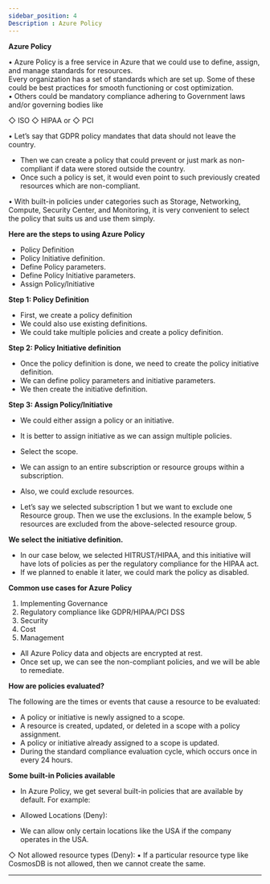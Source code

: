 ```yaml
---
sidebar_position: 4
Description : Azure Policy
---
```


**Azure Policy**

• Azure Policy is a free service in Azure that we could use to       define, assign, and manage standards for resources.     
Every    organization has a set of standards which are set up. Some of these      could be best practices for smooth functioning or cost optimization.     
• Others could be mandatory compliance adhering to Government laws       and/or governing bodies like

◇ ISO 
◇ HIPAA or
◇ PCI


• Let’s say that GDPR policy mandates that data should not leave the country. 

 - Then we can create a policy that could prevent or just mark as
   non-compliant if data were stored outside the country.
- Once such a policy is set, it would even point to such previously created resources which are non-compliant.


• With built-in policies under categories such as Storage, Networking, Compute, Security Center, and Monitoring, it is very convenient to select the policy that suits us and use them simply.


**Here are the steps to using Azure Policy**
 - Policy Definition
 - Policy Initiative definition.
 - Define Policy parameters.
 - Define Policy Initiative parameters.
 - Assign Policy/Initiative

**Step 1: Policy Definition**

 - First, we create a policy definition
 - We could also use existing definitions.
 - We could take multiple policies and create a policy definition.


**Step 2: Policy Initiative definition**

 - Once the policy definition is done, we need to create the policy
   initiative definition.
 - We can define policy parameters and initiative parameters.
 - We then create the initiative definition.

**Step 3: Assign Policy/Initiative**

 - We could either assign a policy or an initiative.
 - It is better to assign initiative as we can assign multiple policies.
 - Select the scope. 
 - We can assign to an entire subscription or resource groups within a subscription.

 - Also, we could exclude resources. 
 - Let’s say we selected subscription 1 but we want to exclude one Resource group. Then we use the exclusions. In the example below, 5 resources are excluded from the above-selected resource group.


**We select the initiative definition.** 

 - In our case below, we selected HITRUST/HIPAA, and this initiative
   will have lots of policies as per the regulatory compliance for the
   HIPAA act.
 - If we planned to enable it later, we could mark the policy as disabled.


**Common use cases for Azure Policy**
1. Implementing Governance
2. Regulatory compliance like GDPR/HIPAA/PCI DSS
3. Security
4. Cost
5. Management



- All Azure Policy data and objects are encrypted at rest.
- Once set up, we can see the non-compliant policies, and we will be able to remediate.

**How are policies evaluated?**

The following are the times or events that cause a resource to be evaluated:

 - A policy or initiative is newly assigned to a scope.
 - A resource is created, updated, or deleted in a scope with a policy assignment.
 - A policy or initiative already assigned to a scope is updated.
 - During the standard compliance evaluation cycle, which occurs once in every 24 hours.

**Some built-in Policies available**

 - In Azure Policy, we get several built-in policies that are available by default. For example:

 - Allowed Locations (Deny): 
 - We can allow only certain locations like the USA if the company operates in the USA.


◇ Not allowed resource types (Deny): 
▪ If a particular resource type like CosmosDB is not allowed, then we cannot create the same.


---

